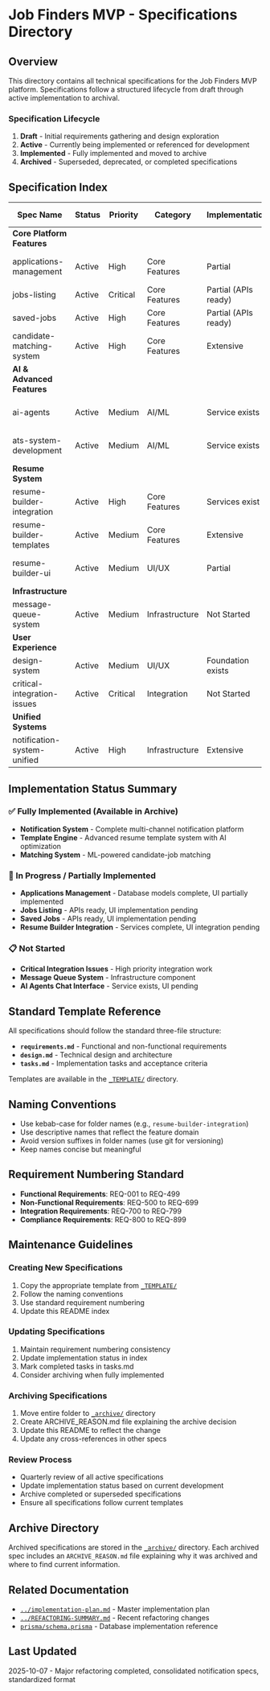 # Job Finders MVP - Specifications Directory

## Overview

This directory contains all technical specifications for the Job Finders MVP platform. Specifications follow a structured lifecycle from draft through active implementation to archival.

### Specification Lifecycle
1. **Draft** - Initial requirements gathering and design exploration
2. **Active** - Currently being implemented or referenced for development
3. **Implemented** - Fully implemented and moved to archive
4. **Archived** - Superseded, deprecated, or completed specifications

## Specification Index

| Spec Name | Status | Priority | Category | Implementation | Last Updated | Related Specs |
|---|---|---|---|---|---|---|
| **Core Platform Features** | | | | | | |
| applications-management | Active | High | Core Features | Partial | 2024-01-15 | critical-integration-issues |
| jobs-listing | Active | Critical | Core Features | Partial (APIs ready) | 2024-01-15 | saved-jobs |
| saved-jobs | Active | High | Core Features | Partial (APIs ready) | 2024-01-15 | jobs-listing |
| candidate-matching-system | Active | High | Core Features | Extensive | 2024-01-15 | ats-system-development |
| **AI & Advanced Features** | | | | | | |
| ai-agents | Active | Medium | AI/ML | Service exists | 2024-01-15 | candidate-matching-system |
| ats-system-development | Active | Medium | AI/ML | Service exists | 2024-01-15 | candidate-matching-system |
| **Resume System** | | | | | | |
| resume-builder-integration | Active | High | Core Features | Services exist | 2024-01-15 | resume-builder-templates |
| resume-builder-templates | Active | Medium | Core Features | Extensive | 2024-01-15 | resume-builder-integration |
| resume-builder-ui | Active | Medium | UI/UX | Partial | 2024-01-15 | resume-builder-integration |
| **Infrastructure** | | | | | | |
| message-queue-system | Active | Medium | Infrastructure | Not Started | 2024-01-15 | notification-system-unified |
| **User Experience** | | | | | | |
| design-system | Active | Medium | UI/UX | Foundation exists | 2024-01-15 | All UI specs |
| critical-integration-issues | Active | Critical | Integration | Not Started | 2024-01-15 | All active specs |
| **Unified Systems** | | | | | | |
| notification-system-unified | Active | High | Infrastructure | Extensive | 2024-01-15 | All notification specs |

## Implementation Status Summary

### ✅ Fully Implemented (Available in Archive)
- **Notification System** - Complete multi-channel notification platform
- **Template Engine** - Advanced resume template system with AI optimization
- **Matching System** - ML-powered candidate-job matching

### 🔄 In Progress / Partially Implemented
- **Applications Management** - Database models complete, UI partially implemented
- **Jobs Listing** - APIs ready, UI implementation pending
- **Saved Jobs** - APIs ready, UI implementation pending
- **Resume Builder Integration** - Services complete, UI integration pending

### 📋 Not Started
- **Critical Integration Issues** - High priority integration work
- **Message Queue System** - Infrastructure component
- **AI Agents Chat Interface** - Service exists, UI pending

## Standard Template Reference

All specifications should follow the standard three-file structure:

- **`requirements.md`** - Functional and non-functional requirements
- **`design.md`** - Technical design and architecture
- **`tasks.md`** - Implementation tasks and acceptance criteria

Templates are available in the [`_TEMPLATE/`](./_TEMPLATE/) directory.

## Naming Conventions

- Use kebab-case for folder names (e.g., `resume-builder-integration`)
- Use descriptive names that reflect the feature domain
- Avoid version suffixes in folder names (use git for versioning)
- Keep names concise but meaningful

## Requirement Numbering Standard

- **Functional Requirements**: REQ-001 to REQ-499
- **Non-Functional Requirements**: REQ-500 to REQ-699
- **Integration Requirements**: REQ-700 to REQ-799
- **Compliance Requirements**: REQ-800 to REQ-899

## Maintenance Guidelines

### Creating New Specifications
1. Copy the appropriate template from [`_TEMPLATE/`](./_TEMPLATE/)
2. Follow the naming conventions
3. Use standard requirement numbering
4. Update this README index

### Updating Specifications
1. Maintain requirement numbering consistency
2. Update implementation status in index
3. Mark completed tasks in tasks.md
4. Consider archiving when fully implemented

### Archiving Specifications
1. Move entire folder to [`_archive/`](./_archive/) directory
2. Create ARCHIVE_REASON.md file explaining the archive decision
3. Update this README to reflect the change
4. Update any cross-references in other specs

### Review Process
- Quarterly review of all active specifications
- Update implementation status based on current development
- Archive completed or superseded specifications
- Ensure all specifications follow current templates

## Archive Directory

Archived specifications are stored in the [`_archive/`](./_archive/) directory. Each archived spec includes an `ARCHIVE_REASON.md` file explaining why it was archived and where to find current information.

## Related Documentation

- [`../implementation-plan.md`](../implementation-plan.md) - Master implementation plan
- [`../REFACTORING-SUMMARY.md`](./REFACTORING-SUMMARY.md) - Recent refactoring changes
- [`prisma/schema.prisma`](../../prisma/schema.prisma) - Database implementation reference

## Last Updated

2025-10-07 - Major refactoring completed, consolidated notification specs, standardized format